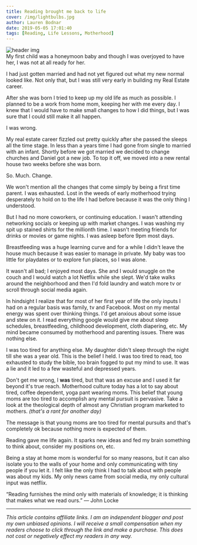 ```yaml
---
title: Reading brought me back to life
cover: /img/lightbulbs.jpg
author: Lauren Bodnar
date: 2019-05-05 17:01:40
tags: [Reading, Life Lessons, Motherhood]
---
```

![header img](/img/lightbulbs.jpg)
</br>
My first child was a honeymoon baby and though I was overjoyed to have her, I was not at all ready for her.

I had just gotten married and had not yet figured out what my new normal looked like. Not only that, but I was still very early in building my Real Estate career.

After she was born I tried to keep up my old life as much as possible. I planned to be a work from home mom, keeping her with me every day. I knew that I would have to make small changes to how I did things, but I was sure that I could still make it all happen.

I was wrong.

My real estate career fizzled out pretty quickly after she passed the sleeps all the time stage. In less than a years time I had gone from single to married with an infant. Shortly before we got married we decided to change churches and Daniel got a new job. To top it off, we moved into a new rental house two weeks before she was born.

So. Much. Change.

We won't mention all the changes that come simply by being a first time parent. I was exhausted. Lost in the weeds of early motherhood trying desperately to hold on to the life I had before because it was the only thing I understood.

 But I had no more coworkers, or continuing education. I wasn't attending networking socials or keeping up with market changes. I was washing my spit up stained shirts for the millionth time. I wasn't meeting friends for drinks or movies or game nights. I was asleep before 9pm most days.

Breastfeeding was a huge learning curve and for a while I didn't leave the house much because it was easier to manage in private. My baby was too little for playdates or to explore fun places, so I was alone.

It wasn't all bad; I enjoyed most days. She and I would snuggle on the couch and I would watch a lot Netflix while she slept. We'd take walks around the neighborhood and then I'd fold laundry and watch more tv or scroll through social media again.

In hindsight I realize that for most of her first year of life the only inputs I had on a regular basis was family, tv and Facebook. Most on my mental energy was spent over thinking things. I'd get anxious about some issue and stew on it. I read everything google would give me about sleep schedules, breastfeeding, childhood development, cloth diapering, etc. My mind became consumed by motherhood and parenting issues. There was nothing else.

I was too tired for anything else. My daughter didn't sleep through the night till she was a year old. This is the belief I held. I was too tired to read, too exhausted to study the bible, too brain fogged to put my mind to use. It was a lie and it led to a few wasteful and depressed years.

Don't get me wrong, I **was** tired, but that was an excuse and I used it far beyond it's true reach. Motherhood culture today has a lot to say about tired, coffee dependent, yoga pant wearing moms. This belief that young moms are too tired to accomplish any mental pursuit is pervasive. Take a look at the theological depth of almost any Christian program marketed to mothers. *(that's a rant for another day)*

The message is that young moms are too tired for mental pursuits and that's completely ok because nothing more is expected of them.



  Reading gave me life again. It sparks new ideas and fed my brain something to think about, consider my positions on, etc.

  Being a stay at home mom is wonderful for so many reasons, but it can also isolate you to the walls of your home and only communicating with tiny people if you let it. I felt like the only think I had to talk about with people was about my kids. My only news came from social media, my only cultural input was netflix.

  “Reading furnishes the mind only with materials of knowledge; it is thinking that makes what we read ours.”
― John Locke

****
*This article contains affiliate links.  I am an independent blogger and post my own unbiased opinions. I will receive a small compensation when my readers choose to click through the link and make a purchase. This does not cost or negatively effect my readers in any way.*
